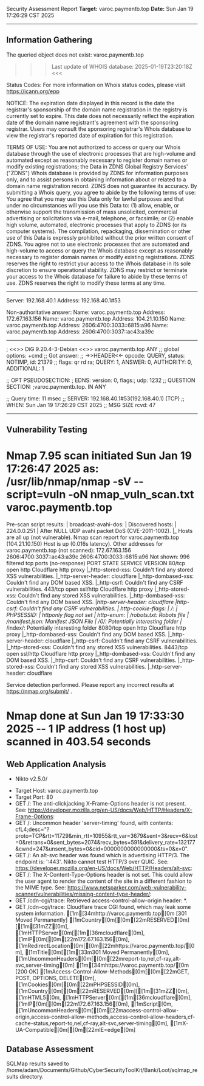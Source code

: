 Security Assessment Report
**Target:** varoc.paymentb.top
**Date:** Sun Jan 19 17:26:29 CST 2025

------------------------

## Information Gathering
The queried object does not exist: varoc.paymentb.top
>>> Last update of WHOIS database: 2025-01-19T23:20:18Z <<<

Status Codes: For more information on Whois status codes, please visit https://icann.org/epp

NOTICE: The expiration date displayed in this record is the date the
registrar's sponsorship of the domain name registration in the registry is
currently set to expire. This date does not necessarily reflect the expiration
date of the domain name registrant's agreement with the sponsoring
registrar.  Users may consult the sponsoring registrar's Whois database to
view the registrar's reported date of expiration for this registration.

TERMS OF USE: You are not authorized to access or query our Whois
database through the use of electronic processes that are high-volume and
automated except as reasonably necessary to register domain names or
modify existing registrations; the Data in ZDNS Global Registry
Services' ("ZDNS") Whois database is provided by ZDNS for
information purposes only, and to assist persons in obtaining information
about or related to a domain name registration record. ZDNS does not
guarantee its accuracy. By submitting a Whois query, you agree to abide
by the following terms of use: You agree that you may use this Data only
for lawful purposes and that under no circumstances will you use this Data
to: (1) allow, enable, or otherwise support the transmission of mass
unsolicited, commercial advertising or solicitations via e-mail, telephone,
or facsimile; or (2) enable high volume, automated, electronic processes
that apply to ZDNS (or its computer systems). The compilation,
repackaging, dissemination or other use of this Data is expressly
prohibited without the prior written consent of ZDNS. You agree not to
use electronic processes that are automated and high-volume to access or
query the Whois database except as reasonably necessary to register
domain names or modify existing registrations. ZDNS reserves the right
to restrict your access to the Whois database in its sole discretion to ensure
operational stability.  ZDNS may restrict or terminate your access to the
Whois database for failure to abide by these terms of use. ZDNS
reserves the right to modify these terms at any time.

---

Server:		192.168.40.1
Address:	192.168.40.1#53

Non-authoritative answer:
Name:	varoc.paymentb.top
Address: 172.67.163.156
Name:	varoc.paymentb.top
Address: 104.21.10.150
Name:	varoc.paymentb.top
Address: 2606:4700:3033::6815:a96
Name:	varoc.paymentb.top
Address: 2606:4700:3037::ac43:a39c


---


; <<>> DiG 9.20.4-3-Debian <<>> varoc.paymentb.top ANY
;; global options: +cmd
;; Got answer:
;; ->>HEADER<<- opcode: QUERY, status: NOTIMP, id: 21379
;; flags: qr rd ra; QUERY: 1, ANSWER: 0, AUTHORITY: 0, ADDITIONAL: 1

;; OPT PSEUDOSECTION:
; EDNS: version: 0, flags:; udp: 1232
;; QUESTION SECTION:
;varoc.paymentb.top.		IN	ANY

;; Query time: 11 msec
;; SERVER: 192.168.40.1#53(192.168.40.1) (TCP)
;; WHEN: Sun Jan 19 17:26:29 CST 2025
;; MSG SIZE  rcvd: 47


---

## Vulnerability Testing
# Nmap 7.95 scan initiated Sun Jan 19 17:26:47 2025 as: /usr/lib/nmap/nmap -sV --script=vuln -oN nmap_vuln_scan.txt varoc.paymentb.top
Pre-scan script results:
| broadcast-avahi-dos: 
|   Discovered hosts:
|     224.0.0.251
|   After NULL UDP avahi packet DoS (CVE-2011-1002).
|_  Hosts are all up (not vulnerable).
Nmap scan report for varoc.paymentb.top (104.21.10.150)
Host is up (0.016s latency).
Other addresses for varoc.paymentb.top (not scanned): 172.67.163.156 2606:4700:3037::ac43:a39c 2606:4700:3033::6815:a96
Not shown: 996 filtered tcp ports (no-response)
PORT     STATE SERVICE  VERSION
80/tcp   open  http     Cloudflare http proxy
|_http-stored-xss: Couldn't find any stored XSS vulnerabilities.
|_http-server-header: cloudflare
|_http-dombased-xss: Couldn't find any DOM based XSS.
|_http-csrf: Couldn't find any CSRF vulnerabilities.
443/tcp  open  ssl/http Cloudflare http proxy
|_http-stored-xss: Couldn't find any stored XSS vulnerabilities.
|_http-dombased-xss: Couldn't find any DOM based XSS.
|_http-server-header: cloudflare
|_http-csrf: Couldn't find any CSRF vulnerabilities.
| http-cookie-flags: 
|   /: 
|     PHPSESSID: 
|_      httponly flag not set
| http-enum: 
|   /robots.txt: Robots file
|   /manifest.json: Manifest JSON File
|   /0/: Potentially interesting folder
|_  /index/: Potentially interesting folder
8080/tcp open  http     Cloudflare http proxy
|_http-dombased-xss: Couldn't find any DOM based XSS.
|_http-server-header: cloudflare
|_http-csrf: Couldn't find any CSRF vulnerabilities.
|_http-stored-xss: Couldn't find any stored XSS vulnerabilities.
8443/tcp open  ssl/http Cloudflare http proxy
|_http-dombased-xss: Couldn't find any DOM based XSS.
|_http-csrf: Couldn't find any CSRF vulnerabilities.
|_http-stored-xss: Couldn't find any stored XSS vulnerabilities.
|_http-server-header: cloudflare

Service detection performed. Please report any incorrect results at https://nmap.org/submit/ .
# Nmap done at Sun Jan 19 17:33:30 2025 -- 1 IP address (1 host up) scanned in 403.54 seconds
## Web Application Analysis
- Nikto v2.5.0/
+ Target Host: varoc.paymentb.top
+ Target Port: 80
+ GET /: The anti-clickjacking X-Frame-Options header is not present. See: https://developer.mozilla.org/en-US/docs/Web/HTTP/Headers/X-Frame-Options: 
+ GET /: Uncommon header 'server-timing' found, with contents: cfL4;desc="?proto=TCP&rtt=11729&min_rtt=10955&rtt_var=3679&sent=3&recv=6&lost=0&retrans=0&sent_bytes=2074&recv_bytes=591&delivery_rate=132177&cwnd=247&unsent_bytes=0&cid=0000000000000000&ts=0&x=0".
+ GET /: An alt-svc header was found which is advertising HTTP/3. The endpoint is: ':443'. Nikto cannot test HTTP/3 over QUIC. See: https://developer.mozilla.org/en-US/docs/Web/HTTP/Headers/alt-svc: 
+ GET /: The X-Content-Type-Options header is not set. This could allow the user agent to render the content of the site in a different fashion to the MIME type. See: https://www.netsparker.com/web-vulnerability-scanner/vulnerabilities/missing-content-type-header/: 
+ GET /cdn-cgi/trace: Retrieved access-control-allow-origin header: *.
+ GET /cdn-cgi/trace: Cloudflare trace CGI found, which may leak some system information.
[1m[34mhttp://varoc.paymentb.top[0m [301 Moved Permanently] [1mCountry[0m[[0m[22mRESERVED[0m][[1m[31mZZ[0m], [1mHTTPServer[0m[[1m[36mcloudflare[0m], [1mIP[0m[[0m[22m172.67.163.156[0m], [1mRedirectLocation[0m[[0m[22mhttps://varoc.paymentb.top/[0m], [1mTitle[0m[[1m[33m301 Moved Permanently[0m], [1mUncommonHeaders[0m[[0m[22mreport-to,nel,cf-ray,alt-svc,server-timing[0m]
[1m[34mhttps://varoc.paymentb.top/[0m [200 OK] [1mAccess-Control-Allow-Methods[0m[[0m[22mGET, POST, OPTIONS, DELETE[0m], [1mCookies[0m[[0m[22mPHPSESSID[0m], [1mCountry[0m[[0m[22mRESERVED[0m][[1m[31mZZ[0m], [1mHTML5[0m, [1mHTTPServer[0m[[1m[36mcloudflare[0m], [1mIP[0m[[0m[22m172.67.163.156[0m], [1mScript[0m, [1mUncommonHeaders[0m[[0m[22maccess-control-allow-origin,access-control-allow-methods,access-control-allow-headers,cf-cache-status,report-to,nel,cf-ray,alt-svc,server-timing[0m], [1mX-UA-Compatible[0m[[0m[22mIE=edge[0m]
## Database Assessment
SQLMap results saved to /home/adam/Documents/Github/CyberSecurityToolKit/Bank/Loot/sqlmap_results directory.
